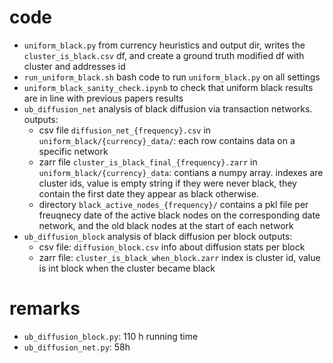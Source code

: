 
# code
- `uniform_black.py` from currency heuristics and output dir,
	writes the `cluster_is_black.csv` df, and create a ground truth
	modified df with cluster and addresses id
- `run_uniform_black.sh` bash code to run `uniform_black.py` on all settings
- `uniform_black_sanity_check.ipynb` to check that uniform black results are in line with previous papers results 
- `ub_diffusion_net` analysis of black diffusion via transaction networks.
	outputs:
	* csv file `diffusion_net_{frequency}.csv` in `uniform_black/{currency}_data/`:
	each row contains data on a specific network
	* zarr file `cluster_is_black_final_{frequency}.zarr` in `uniform_black/{currency}_data`:
	contians a numpy array. indexes are cluster ids, value is empty string if they were never black,
	they contain the first date they appear as black otherwise.
	* directory `black_active_nodes_{frequency}/` contains a pkl file per freuqnecy date of the active 
	black nodes on the corresponding date network, and the old black nodes at the start of each network
- `ub_diffusion_block` analysis of black diffusion per block
	outputs:
	* csv file: `diffusion_block.csv` info about diffusion stats per block
	* zarr file: `cluster_is_black_when_block.zarr` index is cluster id, value is int block when the cluster became black

# remarks

- `ub_diffusion_block.py`: 110 h running time
- `ub_diffusion_net.py`: 58h
